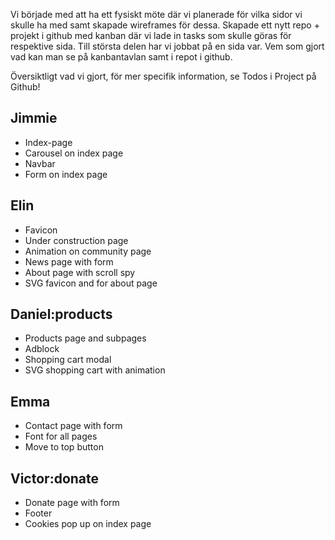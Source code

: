 Vi började med att ha ett fysiskt möte där vi planerade för vilka sidor vi skulle ha med samt skapade wireframes för dessa. 
Skapade ett nytt repo + projekt i github med kanban där vi lade in tasks som skulle göras för respektive sida.
Till största delen har vi jobbat på en sida var. Vem som gjort vad kan man se på kanbantavlan samt i repot i github.

Översiktligt vad vi gjort, för mer specifik information, se Todos i Project på Github!

## Jimmie
- Index-page
- Carousel on index page
- Navbar
- Form on index page

## Elin
- Favicon
- Under construction page
- Animation on community page
- News page with form
- About page with scroll spy
- SVG favicon and for about page

## Daniel:products
- Products page and subpages
- Adblock
- Shopping cart modal
- SVG shopping cart with animation

## Emma
- Contact page with form
- Font for all pages
- Move to top button

## Victor:donate
- Donate page with form
- Footer
- Cookies pop up on index page
 
